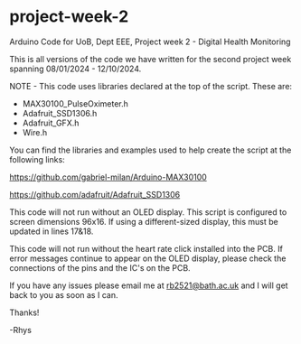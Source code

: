 # project-week-2
Arduino Code for UoB, Dept EEE, Project week 2 - Digital Health Monitoring

This is all versions of the code we have written for the second project week spanning 08/01/2024 - 12/10/2024. 

NOTE - This code uses libraries declared at the top of the script. These are:
- MAX30100_PulseOximeter.h
- Adafruit_SSD1306.h
- Adafruit_GFX.h
- Wire.h

You can find the libraries and examples used to help create the script at the following links:

https://github.com/gabriel-milan/Arduino-MAX30100

https://github.com/adafruit/Adafruit_SSD1306

This code will not run without an OLED display. This script is configured to screen dimensions 96x16. If using a different-sized display, this must be updated in lines 17&18.

This code will not run without the heart rate click installed into the PCB. If error messages continue to appear on the OLED display, please check the connections of the pins and the IC's on the PCB.

If you have any issues please email me at rb2521@bath.ac.uk and I will get back to you as soon as I can.

Thanks!

-Rhys
